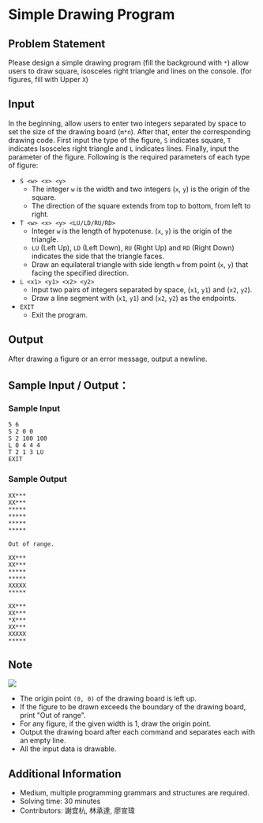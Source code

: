 # Simple Drawing Program

## Problem Statement
Please design a simple drawing program (fill the background with `*`) allow users to draw square, isosceles right triangle and lines on the console. (for figures, fill with Upper `X`)

## Input
In the beginning, allow users to enter two integers separated by space to set the size of the drawing board (`m*n`). After that, enter the corresponding drawing code. First input the type of the figure, `S` indicates square, `T` indicates Isosceles right triangle and `L` indicates lines. Finally, input the parameter of the figure. Following is the required parameters of each type of figure:
- `S <w> <x> <y>`
  -  The integer `w` is the width and two integers (`x`, `y`) is the origin of the square.
  -  The direction of the square extends from top to bottom, from left to right.
- `T <w> <x> <y> <LU/LD/RU/RD>`
  -  Integer `w` is the length of hypotenuse. (`x`, `y`) is the origin of the triangle. 
  -  `LU` (Left Up), `LD` (Left Down), `RU` (Right Up) and `RD` (Right Down) indicates the side that the triangle faces. 
  -  Draw an equilateral triangle with side length `w` from point (`x`, `y`) that facing the specified direction.
- `L <x1> <y1> <x2> <y2>`
  - Input two pairs of integers separated by space, (`x1`, `y1`) and (`x2`, `y2`). 
  - Draw a line segment with (`x1`, `y1`) and (`x2`, `y2`) as the endpoints.
- `EXIT`
  -  Exit the program.

## Output
After drawing a figure or an error message, output a newline.

## Sample Input / Output：

### Sample Input
```
5 6
S 2 0 0
S 2 100 100
L 0 4 4 4
T 2 1 3 LU
EXIT
```

### Sample Output
```
XX***
XX***
*****
*****
*****
*****

Out of range.

XX***
XX***
*****
*****
XXXXX
*****

XX***
XX***
*X***
XX***
XXXXX
*****
```

## Note
![](https://i.imgur.com/mYaUXV7.png)
* The origin point `(0, 0)` of the drawing board is left up.
* If the figure to be drawn exceeds the boundary of the drawing board, print "Out of range".
* For any figure, if the given width is 1, draw the origin point.
* Output the drawing board after each command and separates each with an empty line.
* All the input data is drawable.

## Additional Information
* Medium, multiple programming grammars and structures are required.
* Solving time: 30 minutes
* Contributors: 謝宜杭, 林承達, 廖宣瑋
